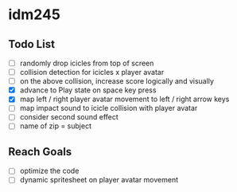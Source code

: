 # idm245

## Todo List

- [ ] randomly drop icicles from top of screen
- [ ] collision detection for icicles x player avatar
- [ ] on the above collision, increase score logically and visually
- [x] advance to Play state on space key press
- [x] map left / right player avatar movement to left / right arrow keys
- [ ] map impact sound to icicle collision with player avatar
- [ ] consider second sound effect
- [ ] name of zip = subject

## Reach Goals

- [ ] optimize the code
- [ ] dynamic spritesheet on player avatar movement